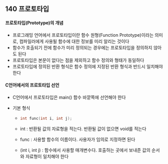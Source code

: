 ## 140 프로토타입

#### 프로토타입(Prototype)의 개념

- 프로그래밍 언어에서 프로토타입이란 함수 원형(Function Prototype)이라는 의미로, 컴파일러에게 사용될 함수에 대한 정보를 미리 알리는 것이다
- 함수가 호출되기 전에 함수가 미리 정의되는 경우에는 프로토타입을 정의하지 않아도 된다
- 프로토타입은 본문이 없다는 점을 제외하고 함수 정의와 형태가 동일하다
- 프로토타입에 정의된 반환 형식은 함수 정의에 지정된 반환 형식과 반드시 일치해야 한다



#### C언어에서의 프로토타입 선언

- C언어에서 프로토타입은 main() 함수 바깥쪽에 선언해야 한다

- 기본 형식

  - ```c
    int func(int i, int j);
    ```

  - int : 반환될 값의 자료형을 적는다. 반환될 값이 없으면 void를 적는다

  - func : 사용할 함수의 이름이다. 사용자가 임의로 지정하면 된다

  - (int i, int j) : 함수에서 사용할 매개변수다. 호출하는 곳에서 보내준 값의 순서와 자료형이 일치해야 한다